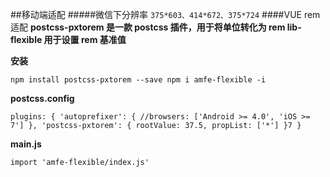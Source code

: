 ##移动端适配
#####微信下分辨率
`375*603、414*672、375*724`
####VUE rem适配
**postcss-pxtorem 是一款 postcss 插件，用于将单位转化为 rem
lib-flexible 用于设置 rem 基准值**

**安装**

`npm install postcss-pxtorem --save
npm i amfe-flexible -i`

**postcss.config**

`plugins: {
        'autoprefixer': {
            //browsers: ['Android >= 4.0', 'iOS >= 7']
        },
        'postcss-pxtorem': {
            rootValue: 37.5,
            propList: ['*']
        }7
    }`
    
**main.js**

`import 'amfe-flexible/index.js'`